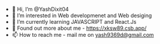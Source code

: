 - 👋 Hi, I’m @YashDixit04
- 👀 I’m interested in Web developmenet and Web desiging
- 🌱 I’m currently learning JAVASCRIPT and React.Js
- 💞️ Found out more about me - https://xksw89.csb.app/
- 📫 How to reach me - mail me on yash9369d@gmail.com 

<!---
YashDixit04/YashDixit04 is a ✨ special ✨ repository because its `README.md` (this file) appears on your GitHub profile.
You can click the Preview link to take a look at your changes.
--->
